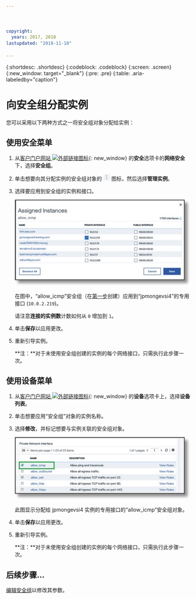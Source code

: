 ```yaml
---



copyright:
  years: 2017, 2018
lastupdated: "2018-11-10"

---
```


{:shortdesc: .shortdesc}
{:codeblock: .codeblock}
{:screen: .screen}
{:new_window: target="_blank"}
{:pre: .pre}
{:table: .aria-labeledby="caption"}

# 向安全组分配实例
您可以采用以下两种方式之一将安全组对象分配给实例：

## 使用安全菜单

1. 从[客户门户网站 ![外部链接图标](../../icons/launch-glyph.svg "外部链接图标")](https://control.softlayer.com/){: new_window} 的**安全**选项卡的**网络安全**下，选择**安全组**。
2. 单击想要向其分配实例的安全组对象的 ![“更多”图标](./images/more_icon.jpg) 图标，然后选择**管理实例**。
3. 选择要应用到安全组的实例和接口。

	![安全菜单实例](./images/security_assign.jpg)

	在图中，“allow_icmp”安全组（在[第一步](csg_create.html)创建）应用到“jpmongevsi4”的专用接口 (`10.0.2.219`)。

	请注意**连接的实例数**计数如何从 `0` 增加到 `1`。

4. 单击**保存**以应用更改。

5. 重新引导实例。

	**注：**对于未使用安全组创建的实例的每个网络接口，只需执行此步骤一次。

## 使用设备菜单

1. 从[客户门户网站 ![外部链接图标](../../icons/launch-glyph.svg "外部链接图标")](https://control.softlayer.com/){: new_window} 的**设备**选项卡上，选择**设备列表**。

2. 单击想要应用“安全组”对象的实例名称。
3. 选择**修改**，并标记想要与实例关联的安全组对象。

	![设备菜单实例](./images/device_assign.jpg)

	此图显示分配给 jpmongevsi4 实例的专用接口的“allow_icmp”安全组对象。
4. 单击**保存**以应用更改。

5. 重新引导实例。

	**注：**对于未使用安全组创建的实例的每个网络接口，只需执行此步骤一次。

## 后续步骤...
[编辑安全组](csg_edit.html)以修改其参数。  
